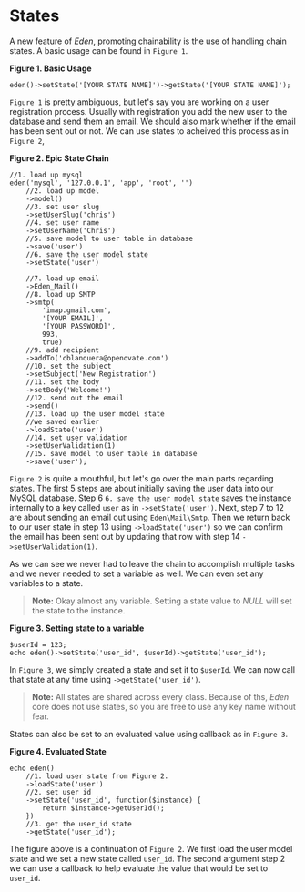 # States

A new feature of *Eden*, promoting chainability is the use of handling chain states. A basic usage can be found in `Figure 1`.

**Figure 1. Basic Usage**

	eden()->setState('[YOUR STATE NAME]')->getState('[YOUR STATE NAME]');

`Figure 1` is pretty ambiguous, but let's say you are working on a user registration process. Usually with registration you add the new user to the database and send them an email. We should also mark whether if the email has been sent out or not. We can use states to acheived this process as in `Figure 2`,

**Figure 2. Epic State Chain**

	//1. load up mysql
	eden('mysql', '127.0.0.1', 'app', 'root', '')
		//2. load up model
		->model()
		//3. set user slug
		->setUserSlug('chris')
		//4. set user name
		->setUserName('Chris')
		//5. save model to user table in database
		->save('user')
		//6. save the user model state
		->setState('user')
		
		//7. load up email
		->Eden_Mail()
		//8. load up SMTP
		->smtp(
			'imap.gmail.com', 
			'[YOUR EMAIL]', 
			'[YOUR PASSWORD]', 
			993, 
			true)
		//9. add recipient
		->addTo('cblanquera@openovate.com')
		//10. set the subject
		->setSubject('New Registration')
		//11. set the body
		->setBody('Welcome!')
		//12. send out the email
		->send()
		//13. load up the user model state
		//we saved earlier
		->loadState('user')
		//14. set user validation
		->setUserValidation(1)
		//15. save model to user table in database
		->save('user');
	
`Figure 2` is quite a mouthful, but let's go over the main parts regarding states. The first 5 steps are about initially saving the user data into our MySQL database. Step 6 `6. save the user model state` saves the instance internally to a key called `user` as in `->setState('user')`. Next, step 7 to 12 are about sending an email out using `Eden\Mail\Smtp`. Then we return back to our user state in step 13 using `->loadState('user')` so we can confirm the email has been sent out by updating that row with step 14 `->setUserValidation(1)`.

As we can see we never had to leave the chain to accomplish multiple tasks and we never needed to set a variable as well. We can even set any variables to a state.

> **Note:** Okay almost any variable. Setting a state value to *NULL* will set the state to the instance.

**Figure 3. Setting state to a variable**

	$userId = 123;
	echo eden()->setState('user_id', $userId)->getState('user_id');

In `Figure 3`, we simply created a state and set it to `$userId`. We can now call that state at any time using `->getState('user_id')`.

> **Note:** All states are shared across every class. Because of ths, *Eden* core does not use states, so you are free to use any key name without fear.

States can also be set to an evaluated value using callback as in `Figure 3`.

**Figure 4. Evaluated State**

	echo eden()
		//1. load user state from Figure 2.
		->loadState('user')
		//2. set user id
		->setState('user_id', function($instance) {
			return $instance->getUserId();
		})
		//3. get the user_id state
		->getState('user_id');

The figure above is a continuation of `Figure 2`. We first load the user model state and we set a new state called `user_id`. The second argument step 2 we can use a callback to help evaluate the value that would be set to `user_id`.